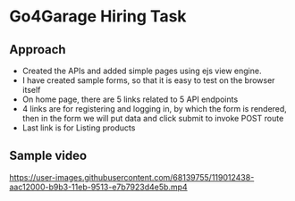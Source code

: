 # Go4Garage Hiring Task

## Approach

- Created the APIs and added simple pages using ejs view engine.
- I have created sample forms, so that it is easy to test on the browser itself
- On home page, there are 5 links related to 5 API endpoints
- 4 links are for registering and logging in, by which the form is rendered, then in the form we will put data and click submit to invoke POST route
- Last link is for Listing products

## Sample video


https://user-images.githubusercontent.com/68139755/119012438-aac12000-b9b3-11eb-9513-e7b7923d4e5b.mp4

